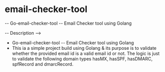 # email-checker-tool

-- Go-email-checker-tool -- Email Checker tool using Golang

-- Description --> 

- Go-email-checker-tool -- Email Checker tool using Golang 
- This ia a simple project build using Golang & its purpose is to validate whether the provided email id is a valid email id or not. The logic is just to validate the following domain types hasMX, hasSPF, hasDMARC, spfRecord and dmarcRecord.

